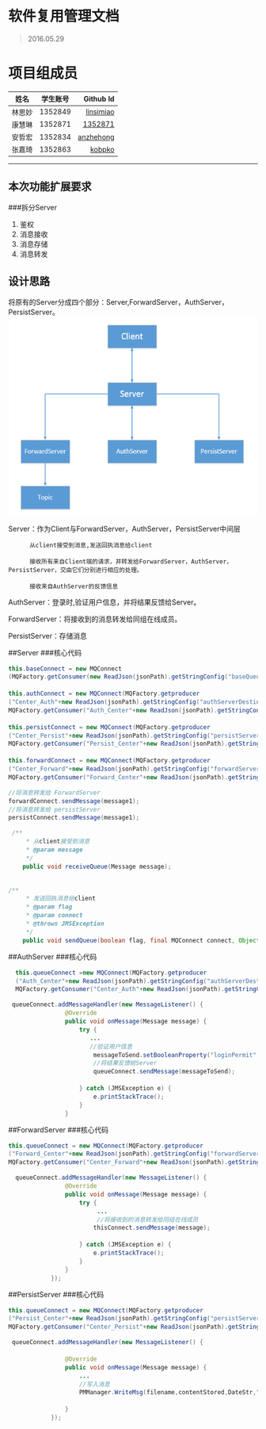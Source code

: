 # 软件复用管理文档

>2016.05.29

# 项目组成员

| 姓名        | 学生账号           | Github Id  |
| ------------- |:-------------:| -----:|
| 林思妙| 1352849 | [linsimiao](https://github.com/linsimiao) | 
|  康慧琳     | 1352871      |   [1352871](https://github.com/1352871)|
| 安哲宏 | 1352834 | [anzhehong](https://github.com/anzhehong) |
| 张嘉琦 | 1352863      |   [kobpko](https://github.com/kobpko)  |

***

## 本次功能扩展要求
###拆分Server

1. 鉴权
2. 消息接收
3. 消息存储
4. 消息转发

## 设计思路
将原有的Server分成四个部分：Server,ForwardServer，AuthServer，PersistServer。
<img src="https://raw.githubusercontent.com/anzhehong/Software-Reuse/master/Documents/img/architecture.png" height = 400>

Server：作为Client与ForwardServer，AuthServer，PersistServer中间层     

          从client接受到消息,发送回执消息给client
 
          接收所有来自Client端的请求，并转发给ForwardServer，AuthServer，PersistServer，交由它们分别进行相应的处理。
        
          接收来自AuthServer的反馈信息
        
AuthServer：登录时,验证用户信息，并将结果反馈给Server。

ForwardServer：将接收到的消息转发给同组在线成员。

PersistServer：存储消息

##Server
###核心代码
```java
this.baseConnect = new MQConnect
(MQFactory.getConsumer(new ReadJson(jsonPath).getStringConfig("baseQueueDestination")));

this.authConnect = new MQConnect(MQFactory.getproducer
("Center_Auth"+new ReadJson(jsonPath).getStringConfig("authServerDestination")),
MQFactory.getConsumer("Auth_Center"+new ReadJson(jsonPath).getStringConfig("authServerDestination")));

this.persistConnect = new MQConnect(MQFactory.getproducer
("Center_Persist"+new ReadJson(jsonPath).getStringConfig("persistServerDestination")),
MQFactory.getConsumer("Persist_Center"+new ReadJson(jsonPath).getStringConfig("persistServerDestination")));

this.forwardConnect = new MQConnect(MQFactory.getproducer
("Center_Forward"+new ReadJson(jsonPath).getStringConfig("forwardServerDestination")),
MQFactory.getConsumer("Forward_Center"+new ReadJson(jsonPath).getStringConfig("forwardServerDestination")));
```

```java
//将消息转发给 ForwardServer
forwardConnect.sendMessage(message1);
//将消息转发给 persistServer 
persistConnect.sendMessage(message1);
```
```java
 /**
     * 从client接受到消息
     * @param message
     */
    public void receiveQueue(Message message);
    
```
```java
/**
     * 发送回执消息给client
     * @param flag
     * @param connect
     * @throws JMSException
     */
    public void sendQueue(boolean flag, final MQConnect connect, Object thisObject)
```


##AuthServer
###核心代码
```java
  this.queueConnect =new MQConnect(MQFactory.getproducer
  ("Auth_Center"+new ReadJson(jsonPath).getStringConfig("authServerDestination")),
  MQFactory.getConsumer("Center_Auth"+new ReadJson(jsonPath).getStringConfig("authServerDestination")));
```

```java
 queueConnect.addMessageHandler(new MessageListener() {
                @Override
                public void onMessage(Message message) {
                    try {
                       ...
                       //验证用户信息
                        messageToSend.setBooleanProperty("loginPermit", flag);
                        //将结果反馈给Server
                        queueConnect.sendMessage(messageToSend);
                        
                    } catch (JMSException e) {
                        e.printStackTrace();
                    }
                }
```

##ForwardServer
###核心代码

```java
this.queueConnect = new MQConnect(MQFactory.getproducer
("Forward_Center"+new ReadJson(jsonPath).getStringConfig("forwardServerDestination")),
MQFactory.getConsumer("Center_Forward"+new ReadJson(jsonPath).getStringConfig("forwardServerDestination")));
```
```java
  queueConnect.addMessageHandler(new MessageListener() {
                @Override
                public void onMessage(Message message) {
                    try {
                         ...
                         //将接收到的消息转发给同组在线成员
                        thisConnect.sendMessage(message);
                  
                    } catch (JMSException e) {
                        e.printStackTrace();
                    }
                }
            });
```
##PersistServer
###核心代码

```java
this.queueConnect = new MQConnect(MQFactory.getproducer
("Persist_Center"+new ReadJson(jsonPath).getStringConfig("persistServerDestination")),
MQFactory.getConsumer("Center_Persist"+new ReadJson(jsonPath).getStringConfig("persistServerDestination")));
```
```java
 queueConnect.addMessageHandler(new MessageListener() {

                @Override
                public void onMessage(Message message) {
                    ...
                    //写入消息
                    PMManager.WriteMsg(filename,contentStored,DateStr,"Server");

                }
            });
```
        
        
        
